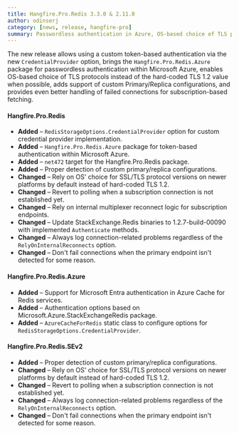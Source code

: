 ```yaml
---
title: Hangfire.Pro.Redis 3.3.0 & 2.11.0
author: odinserj
category: [news, release, hangfire-pro]
summary: Passwordless authentication in Azure, OS-based choice of TLS protocols, support of custom Primary/Replica configurations, and even better failed connection handling.
---
```


The new release allows using a custom token-based authentication via the new `CredentialProvider` option, brings the `Hangfire.Pro.Redis.Azure` package for passwordless authentication within Microsoft Azure, enables OS-based choice of TLS protocols instead of the hard-coded TLS 1.2 value when possible, adds support of custom Primary/Replica configurations, and provides even better handling of failed connections for subscription-based fetching.

#### Hangfire.Pro.Redis

* **Added** – `RedisStorageOptions.CredentialProvider` option for custom credential provider implementation.
* **Added** – `Hangfire.Pro.Redis.Azure` package for token-based authentication within Microsoft Azure. 
* **Added** – `net472` target for the Hangfire.Pro.Redis package.
* **Added** – Proper detection of custom primary/replica configurations.
* **Changed** – Rely on OS' choice for SSL/TLS protocol versions on newer platforms by default instead of hard-coded TLS 1.2.
* **Changed** – Revert to polling when a subscription connection is not established yet.
* **Changed** – Rely on internal multiplexer reconnect logic for subscription endpoints.
* **Changed** – Update StackExchange.Redis binaries to 1.2.7-build-00090 with implemented `Authenticate` methods.
* **Changed** – Always log connection-related problems regardless of the `RelyOnInternalReconnects` option.
* **Changed** – Don't fail connections when the primary endpoint isn't detected for some reason.

#### Hangfire.Pro.Redis.Azure

* **Added** – Support for Microsoft Entra authentication in Azure Cache for Redis services.
* **Added** – Authentication options based on Microsoft.Azure.StackExchangeRedis package.
* **Added** – `AzureCacheForRedis` static class to configure options for `RedisStorageOptions.CredentialProvider`.

#### Hangfire.Pro.Redis.SEv2

* **Added** – Proper detection of custom primary/replica configurations.
* **Changed** – Rely on OS' choice for SSL/TLS protocol versions on newer platforms by default instead of hard-coded TLS 1.2.
* **Changed** – Revert to polling when a subscription connection is not established yet.
* **Changed** – Always log connection-related problems regardless of the `RelyOnInternalReconnects` option.
* **Changed** – Don't fail connections when the primary endpoint isn't detected for some reason.
